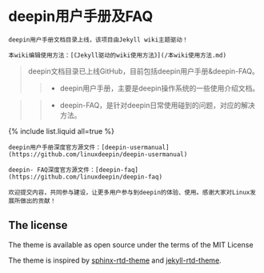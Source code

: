 # deepin用户手册及FAQ

```tip
deepin用户手册文档目录上线，该项目由Jekyll wiki主题驱动！

本wiki编辑使用方法：[《Jekyll驱动的wiki使用方法》](/本wiki使用方法.md)
```

 > deepin文档目录已上线GitHub，目前包括deepin用户手册&deepin-FAQ。 
 >> + deepin用户手册，主要是deepin操作系统的一些使用介绍文档。
 
 >> + deepin-FAQ，是针对deepin日常使用碰到的问题，对应的解决方法。

{% include list.liquid all=true %}

```tip
deepin用户手册深度官方源文件：[deepin-usermanual](https://github.com/linuxdeepin/deepin-usermanual)

deepin- FAQ深度官方源文件：[deepin-faq](https://github.com/linuxdeepin/deepin-faq)

欢迎提交内容，共同参与建设，让更多用户参与到deepin的体验、使用。感谢大家对Linux发展所做出的贡献！
```

## The license

The theme is available as open source under the terms of the MIT License

The theme is inspired by [sphinx-rtd-theme](https://github.com/readthedocs/sphinx_rtd_theme) and [jekyll-rtd-theme](https://github.com/rundocs/jekyll-rtd-theme).
